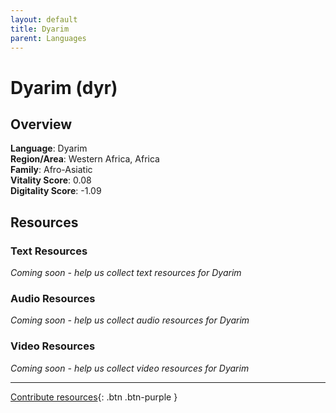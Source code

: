 ```yaml
---
layout: default
title: Dyarim
parent: Languages
---
```


# Dyarim (dyr)

## Overview

**Language**: Dyarim  
**Region/Area**: Western Africa, Africa  
**Family**: Afro-Asiatic  
**Vitality Score**: 0.08  
**Digitality Score**: -1.09  

## Resources

### Text Resources
*Coming soon - help us collect text resources for Dyarim*

### Audio Resources
*Coming soon - help us collect audio resources for Dyarim*

### Video Resources
*Coming soon - help us collect video resources for Dyarim*

---

[Contribute resources](https://fairtrain.github.io/){: .btn .btn-purple }
